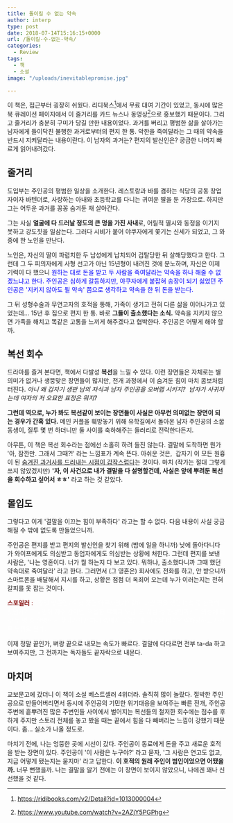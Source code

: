 ```yaml
---
title: 돌이킬 수 없는 약속
author: interp
type: post
date: 2018-07-14T15:16:15+0000
url: /돌이킬-수-없는-약속/
categories:
  - Review
tags:
  - 책
  - 소설
image: "/uploads/inevitablepromise.jpg"

---
```

이 책은, 접근부터 굉장히 쉬웠다. 리디북스[^1]에서 무료 대여 기간이 있었고, 동시에 많은 북 큐레이션 페이지에서 이 줄거리를 카드 뉴스나 동영상[^2]으로 홍보했기 때문이다. 그리고 줄거리가 충분히 구미가 당길 만한 내용이었다. 과거를 버리고 평범한 삶을 살아가는 남자에게 들이닥친 불행한 과거로부터의 편지 한 통. 악한을 죽여달라는 그 때의 약속을 반드시 지켜달라는 내용이란다. 이 남자의 과거는? 편지의 발신인은? 궁금한 나머지 빠르게 읽어내려갔다.

## 줄거리

도입부는 주인공의 평범한 일상을 소개한다. 레스토랑과 바를 겸하는 식당의 공동 창업자이자 바텐더로, 사랑하는 아내와 초등학교를 다니는 귀여운 딸을 둔 가장으로. 하지만 그는 어두운 과거를 꽁꽁 숨겨둔 채 살아간다.

그는 사실 **얼굴에 다 드러날 정도의 큰 멍을 가진 사내**로, 어릴적 멸시와 동정을 이기지 못하고 강도짓을 일삼는다. 그러다 시비가 붙어 야쿠자에게 쫓기는 신세가 되었고, 그 와중에 한 노인을 만난다.

노인은, 자신의 딸이 파렴치한 두 남성에게 납치되어 겁탈당한 뒤 살해당했다고 한다. 그런데 그 두 피의자에게 사형 선고가 아닌 15년형이 내려진 것에 분노하며, 자신은 이제 기력이 다 했으니 <span style="color: #0000ff;">원하는 대로 돈을 받고 두 사람을 죽여달라는 약속을 하나 해줄 수 없겠느냐고 한다. 주인공은 심하게 갈등하지만, 야쿠자에게 붙잡혀 송장이 되기 싫었던 주인공은 '지키지 않아도 될 약속' 쯤으로 생각하고 약속을 한 뒤 돈을 받는다. 

그 뒤 성형수술과 무연고자의 호적을 통해, 가족이 생기고 전혀 다른 삶을 이어나가고 있었는데... 15년 후 집으로 편지 한 통. 바로 **그들이 출소했다는 소식.** 약속을 지키지 않으면 가족을 해치고 똑같은 고통을 느끼게 해주겠다고 협박한다. 주인공은 어떻게 해야 할까.


## 복선 회수

드라마를 즐겨 본다면, 책에서 다발성 **복선**을 느낄 수 있다. 이런 장면들은 자체로는 별 의미가 없거나 생뚱맞은 장면들이 많지만, 전개 과정에서 이 숨겨둔 힘이 마치 콤보처럼 터진다. *아니 왜 갑자기 생판 남의 자식과 남자 주인공을 오버랩 시키지?  남자가 사귀자는데 여자의 저 오묘한 표정은 뭐지?*

**그런데 역으로, 누가 봐도 복선같이 보이는 장면들이 사실은 아무런 의미없는 장면이 되는 경우가 간혹 있다.** 메인 커플을 훼방놓기 위해 유학길에서 돌아온 남자 주인공의 소꿉동생이, 질투 몇 번 하더니만 둘 사이를 축하해주는 들러리로 전락한다든지.

아무튼, 이 책은 복선 회수라는 점에선 소홀히 하려 들진 않는다. 결말에 도착하면 뭔가 '아, 잠깐만. 그래서 그때?!' 라는 느낌표가 계속 뜬다. 아쉬운 것은,  갑자기 이 모든 원흉이 된 <span style="text-decoration: underline;">숨겨진 과거사를 드러내는 시점이 갑작스럽다</span>는 것이다. 마치 (작가는 절대 그렇게 쓰지 않았겠지만) **'자, 이 사건으로 내가 결말을 다 설명할건데, 사실은 앞에 뿌려둔 복선을 회수하고 싶어서 ㅎㅎ'** 라고 하는 것 같았다.

## 몰입도

그렇다고 이게 '결말을 이끄는 힘이 부족하다' 라고는 할 수 없다. 다음 내용이 사실 궁금해질 수 밖에 없도록 만들었으니까.

주인공은 편지를 받고 편지의 발신인을 찾기 위해 (밤에 일을 하니까) 낮에 돌아다니다가 와이프에게도 의심받고 동업자에게도 의심받는 상황에 처한다. 그런데 편지를 보낸 사람은, '나는 영혼이다. 너가 뭘 하는지 다 보고 있다. 뭐하냐, 출소했다니까 그때 했던 약속대로 죽여달라' 라고 한다. 그러면서 (그 영혼은) 회사에도 전화를 하고, 안 받으니까 스마트폰을 배달해서 지시를 하고, 상황은 점점 더 옥죄어 오는데 누가 이러는지는 전혀 갈피를 못 잡는 것이다.

<span style="color: #800000;">**스포일러** : </span><span style="color: #fefefe;"> : 정말 영혼인가? 날 쫓던 야쿠자인가? 같이 나쁜 짓을 했던 녀석 중 한명의 짓인가? 그 노인이 자주 간다던 '억울한 피해자 모임' 의 사람 중 한명인가? 그 와중에 타겟 두 명 중 한명에게 찾아가지만 차마 죽이지 못했는데, 다음날 타겟은 살해당하고 자신은 누명을 썼다.</span>

이제 정말 끝인가, 벼랑 끝으로 내모는 속도가 빠르다. 결말에 다다르면 전부 ta-da 하고 보여주지만, 그 전까지는 독자들도 끝자락으로 내몬다.

## 마치며

교보문고에 갔더니 이 책이 소설 베스트셀러 4위더라. 솔직히 많이 놀랐다. 절박한 주인공으로 만들어버리면서 동시에 주인공의 기민한 위기대응을 보여주는 빠른 전개, 주인공 주변에 흩뿌려진 많은 주변인들 사이에서 벌어지는 복선들의 철저한 회수에는 점수를 후하게 주지만 스토리 전체를 놓고 봤을 때는 끝에서 힘을 다 빼버리는 느낌이 강했기 때문이다. 좀... 실소가 나올 정도로.

마치기 전에, 나는 엉뚱한 곳에 시선이 갔다. 주인공이 동료에게 돈을 주고 새로운 호적을 받는 장면이 있다. 주인공이 '이 사람은 누구야?' 라고 묻자, '그 사람은 연고도 없고, 지금 어떻게 됐는지는 묻지마' 라고 답한다. **이 호적의 원래 주인이 범인이었으면 어땠을까.** 너무 뻔했을까. 나는 결말을 알기 전에는 이 장면이 보이지 않았으니, 나에겐 꽤나 신선했을 것 같다.

[^1]: https://ridibooks.com/v2/Detail?id=1013000004
[^2]: https://www.youtube.com/watch?v=2AZjY5PGPhg